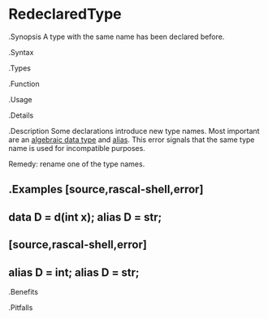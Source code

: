# RedeclaredType

.Synopsis
A type with the same name has been declared before.

.Syntax

.Types

.Function
       
.Usage

.Details

.Description
Some declarations introduce new type names. Most important are an 
[algebraic data type]((Rascal:Declarations-AlgebraicDataType)) and [alias]((Rascal:Declarations-Alias)).
This error signals that the same type name is used for incompatible purposes.

Remedy: rename one of the type names.

.Examples
[source,rascal-shell,error]
----
data D = d(int x);
alias D = str;
----

[source,rascal-shell,error]
----
alias D = int;
alias D = str;
----

.Benefits

.Pitfalls

